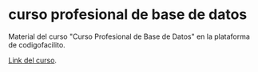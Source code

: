 # curso profesional de base de datos

Material del curso "Curso Profesional de Base de Datos" en la plataforma de codigofacilito.

[Link del curso](https://codigofacilito.com/cursos/base-datos-profesional).